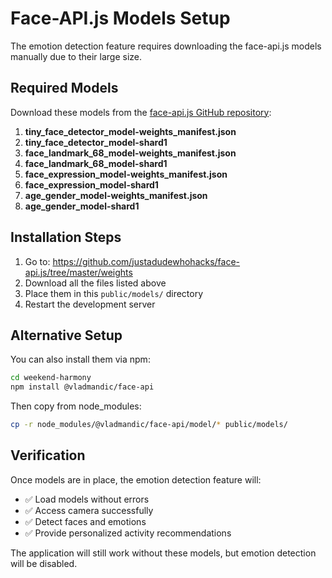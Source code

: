 # Face-API.js Models Setup

The emotion detection feature requires downloading the face-api.js models manually due to their large size.

## Required Models

Download these models from the [face-api.js GitHub repository](https://github.com/justadudewhohacks/face-api.js/tree/master/weights):

1. **tiny_face_detector_model-weights_manifest.json**
2. **tiny_face_detector_model-shard1**
3. **face_landmark_68_model-weights_manifest.json**
4. **face_landmark_68_model-shard1**
5. **face_expression_model-weights_manifest.json**
6. **face_expression_model-shard1**
7. **age_gender_model-weights_manifest.json**
8. **age_gender_model-shard1**

## Installation Steps

1. Go to: https://github.com/justadudewhohacks/face-api.js/tree/master/weights
2. Download all the files listed above
3. Place them in this `public/models/` directory
4. Restart the development server

## Alternative Setup

You can also install them via npm:

```bash
cd weekend-harmony
npm install @vladmandic/face-api
```

Then copy from node_modules:
```bash
cp -r node_modules/@vladmandic/face-api/model/* public/models/
```

## Verification

Once models are in place, the emotion detection feature will:
- ✅ Load models without errors
- ✅ Access camera successfully  
- ✅ Detect faces and emotions
- ✅ Provide personalized activity recommendations

The application will still work without these models, but emotion detection will be disabled.
